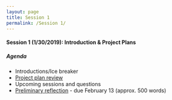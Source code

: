 ```yaml
---
layout: page
title: Session 1
permalink: /Session 1/
---
```


#### Session 1 (1/30/2019): Introduction & Project Plans
##### Agenda
* Introductions/Ice breaker 
* [Project plan review](https://github.com/BCDigSchol/DSIncubator2019/blob/master/_materials/projectplans.md)
* Upcoming sessions and questions
* [Preliminary reflection](https://github.com/BCDigSchol/DSIncubator/blob/master/Reflections/preliminary.md) - due February 13 (approx. 500 words)



